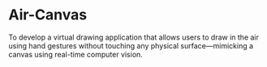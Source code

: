 # Air-Canvas
To develop a virtual drawing application that allows users to draw in the air using hand gestures without touching any physical surface—mimicking a canvas using real-time computer vision.
